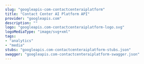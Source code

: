 ```yaml
---
slug: "googleapis-com-contactcenteraiplatform"
title: "Contact Center AI Platform API"
provider: "googleapis.com"
description: ""
logo: "googleapis.com-contactcenteraiplatform-logo.svg"
logoMediaType: "image/svg+xml"
tags:
- "analytics"
- "media"
stubs: "googleapis.com-contactcenteraiplatform-stubs.json"
swagger: "googleapis.com-contactcenteraiplatform-swagger.json"
---
```

